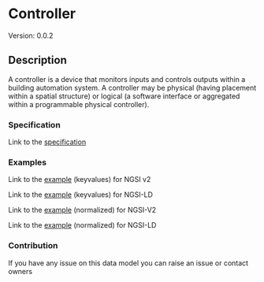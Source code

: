 # Controller
Version: 0.0.2

## Description 

A controller is a device that monitors inputs and controls outputs within a building automation system.  A controller may be physical (having placement within a spatial structure) or logical (a software interface or aggregated within a programmable physical controller).
### Specification

Link to the [specification](https://github.com/smart-data-models/incubated/tree/master/SAREF/s4bldg/Controller/doc/spec.md)

### Examples

Link to the [example](https://github.com/smart-data-models/incubated/tree/master/SAREF/s4bldg/Controller/examples/example.json) (keyvalues) for NGSI v2

Link to the [example](https://github.com/smart-data-models/incubated/tree/master/SAREF/s4bldg/Controller/examples/example.jsonld) (keyvalues) for NGSI-LD

Link to the [example](https://github.com/smart-data-models/incubated/tree/master/SAREF/s4bldg/Controller/examples/example-normalized.json) (normalized) for NGSI-V2

Link to the [example](https://github.com/smart-data-models/incubated/tree/master/SAREF/s4bldg/Controller/examples/example-normalized.jsonld) (normalized) for NGSI-LD
### Contribution

 If you have any issue on this data model you can raise an issue or contact owners
